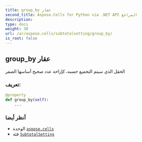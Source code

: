 ```yaml
---
title: group_by عقار
second_title: Aspose.Cells for Python via .NET API المراجع
description:
type: docs
weight: 30
url: /ar/aspose.cells/subtotalsetting/group_by/
is_root: false
---
```

##  group_by عقار

الحقل الذي سيتم التجميع حسبه، كإزاحة عدد صحيح أساسها الصفر
###  تعريف:
```python
@property
def group_by(self):
    ...
```

###  أنظر أيضا
* الوحدة [`aspose.cells`](../../)
* فئة [`SubtotalSetting`](/cells/python-net/ar/aspose.cells/subtotalsetting)
